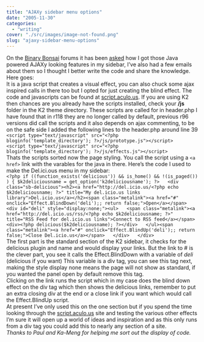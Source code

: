 ```yaml
---
title: "AJAXy sidebar menu options"
date: "2005-11-30"
categories: 
  - "writing"
cover: "./src/images/image-not-found.png"
slug: "ajaxy-sidebar-menu-options"
---
```


On the [Binary Bonsai](http://flickr.com/groups/binarybonsai/discuss/) forums it has been [asked](http://flickr.com/groups/binarybonsai/discuss/129663/) how I got those Java powered AJAXy looking features in my sidebar, I’ve also had a few emails about them so I thought I better write the code and share the knowledge. Here goes:  
It is a java script that creates a visual effect, you can also chuck some ajax inspired calls in there too but I opted for just creating the blind effect. The code and javascripts can be found at [script.aculo.us](http://script.aculo.us/). If you are using K2 then chances are you already have the scripts installed, check your **/js** folder in the K2 theme directory. These scripts are called for in header.php I have found that in r118 they are no longer called by default, previous r96 versions did call the scripts and it also depends on ajax commenting, to be on the safe side I added the following lines to the header.php around line 39  
`<script type="text/javascript" src="<?php bloginfo('template_directory'); ?>/js/prototype.js"></script>   <script type="text/javascript" src="<?php bloginfo('template_directory'); ?>/js/effects.js"></script>`  
Thats the scripts sorted now the page styling. You call the script using a `<a href>` link with the varables for the java in there. Here’s the code I used to make the Del.ici.ous menu in my sidebar:  
`<?php if ((function_exists('delicious')) && is_home() && !(is_paged()) ) { $k2deliciousname = get_option('k2deliciousname'); ?>   <div class="sb-delicious"><h2><a href="http://del.icio.us/<?php echo $k2deliciousname; ?>" title="My del.icio.us links library">Del.icio.us</a></h2><span class="metalink"><a href="#" onclick="Effect.BlindDown('deli');; return false;">Open</a></span>   <div id="deli" style="display:none;"><ul>   <span class="metalink"><a href="http://del.icio.us/rss/<?php echo $k2deliciousname; ?>" title="RSS Feed for del.icio.us links">Connect to RSS feed</a></span>   <div><?php delicious($k2deliciousname); ?></div>   </ul><span class="metalink"><a href="#" onclick="Effect.BlindUp('deli');; return false;">Close Del.icio.us</a></span>   </div>   </div>   `  
The first part is the standard section of the K2 sidebar, it checks for the delicious plugin and name and would display your links. But the link to # is the clever part, you see it calls the Effect.BlindDown with a variable of _deli_ (delicious if you want) This variable is a div tag, you can see this tag next, making the style display none means the page will not show as standard, if you wanted the panel open by default remove this tag.  
Clicking on the link runs the script which in my case does the blind down effect on the div tag which then shows the delicious links, remember to put an extra closing div at the end or a close link if you want which would call the Effect.BlindUp script.  
At present I’ve only used this on the one section but if you spend the time looking through the [script.aculo.us](http://script.aculo.us/) site and testing the various other effects I’m sure it will open up a world of ideas and inspiration and as this only runs from a div tag you could add this to nearly any section of a site.  
_Thanks to Paul and Ka-Meng for helping me sort out the display of code._
